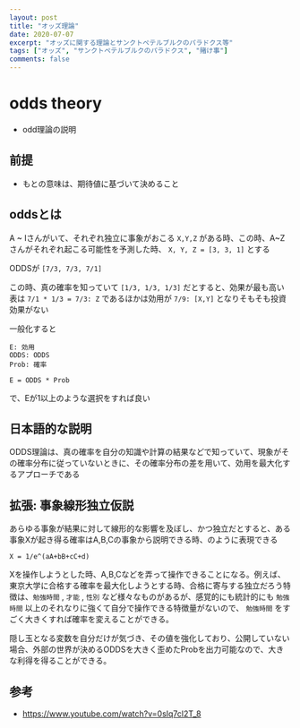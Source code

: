 ```yaml
---
layout: post
title: "オッズ理論"
date: 2020-07-07 
excerpt: "オッズに関する理論とサンクトペテルブルクのパラドクス等"
tags: ["オッズ", "サンクトペテルブルクのパラドクス", "賭け事"]
comments: false
---
```


# odds theory
 - odd理論の説明

## 前提
 - もとの意味は、期待値に基づいて決めること

## oddsとは
A ~ Iさんがいて、それぞれ独立に事象がおこる `X,Y,Z` がある時、この時、A~Zさんがそれぞれ起こる可能性を予測した時、
`X, Y, Z = [3, 3, 1]` とする

ODDSが `[7/3, 7/3, 7/1]` 

この時、真の確率を知っていて `[1/3, 1/3, 1/3]` だとすると、効果が最も高い表は `7/1 * 1/3 = 7/3: Z` であるほかは効用が `7/9: [X,Y]` となりそもそも投資効果がない  

一般化すると

```
E: 効用
ODDS: ODDS
Prob: 確率

E = ODDS * Prob
```

で、Eが1以上のような選択をすれば良い

## 日本語的な説明
 ODDS理論は、真の確率を自分の知識や計算の結果などで知っていて、現象がその確率分布に従っていないときに、その確率分布の差を用いて、効用を最大化するアプローチである

## 拡張: 事象線形独立仮説

あらゆる事象が結果に対して線形的な影響を及ぼし、かつ独立だとすると、ある事象Xが起き得る確率はA,B,Cの事象から説明できる時、のように表現できる

```
X = 1/e^(aA+bB+cC+d)
```

Xを操作しようとした時、A,B,Cなどを弄って操作できることになる。例えば、東京大学に合格する確率を最大化しようとする時、合格に寄与する独立だろう特徴は、`勉強時間` , `才能` , `性別` など様々なものがあるが、感覚的にも統計的にも `勉強時間` 以上のそれなりに強くて自分で操作できる特徴量がないので、 `勉強時間` をすごく大きくすれば確率を変えることができる。  

隠し玉となる変数を自分だけが気づき、その値を強化しており、公開していない場合、外部の世界が決めるODDSを大きく歪めたProbを出力可能なので、大きな利得を得ることができる。  

## 参考
 - https://www.youtube.com/watch?v=0sIq7cl2T_8
